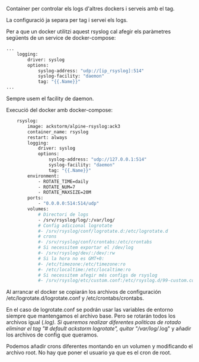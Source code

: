 Container per controlar els logs d'altres dockers i serveis amb el tag.

La configuració ja separa per tag i servei els logs.

Per a que un docker utilitzi aquest rsyslog cal afegir els paràmetres següents de un service de docker-compose:

```sh
...
    logging:
        driver: syslog
        options:
            syslog-address: "udp://[ip_rsyslog]:514"
            syslog-facility: "daemon"
            tag: "{{.Name}}"
...
```
Sempre usem el facility de daemon.

Execució del docker amb docker-compose:

```sh
    rsyslog:
        image: ackstorm/alpine-rsyslog:ack3
        container_name: rsyslog
        restart: always
        logging:
            driver: syslog
            options:
                syslog-address: "udp://127.0.0.1:514"
                syslog-facility: "daemon"
                tag: "{{.Name}}"
        environment:
            - ROTATE_TIME=daily
            - ROTATE_NUM=7
            - ROTATE_MAXSIZE=20M
        ports:
            - "0.0.0.0:514:514/udp"
        volumes:
            # Directori de logs
            - /srv/rsyslog/log/:/var/log/
            # Config adicional logrotate
            #- /srv/rsyslog/conf/logrotate.d:/etc/logrotate.d
            # crons 
            #- /srv/rsyslog/conf/crontabs:/etc/crontabs
            # Si necessitem exportar el /dev/log
            #- /srv/rsyslog/dev/:/dev/:rw
            # Si la hora no es GMT+0:
            #- /etc/timezone:/etc/timezone:ro
            #- /etc/localtime:/etc/localtime:ro
            # Si necessitem afegir més configs de rsyslog
            #- /srv/rsyslog/etc/custom.conf:/etc/rsyslog.d/99-custom.conf:ro
```

Al arrancar el docker se copiarán los archivos de configuración /etc/logrotate.d/logrotate.conf y /etc/crontabs/crontabs.

En el caso de logrotate.conf se podrán usar las variables de entorno siempre que mantengamos el archivo base. Pero se rotarán todos los archivos igual (*.log).
Si queremos realizar diferentes politicas de rotado eliminar el tag "# default ackstorm logrotate", quitar "/var/log/*.log" y añadir los archivos de config que queramos.

Podemos añadir crons diferentes montando en un volumen y modificando el archivo root. No hay que poner el usuario ya que es el cron de root.
